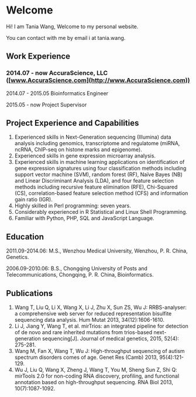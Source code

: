 # Welcome

Hi! I am Tania Wang, Welcome to my personal website. 

You can contact with me by email i at tania.wang.


## Work Experience

### 2014.07 - now   AccuraScience, LLC ([www.AccuraScience.com](http://www.AccuraScience.com))  
  2014.07 - 2015.05   Bioinformatics Engineer
  
  2015.05 - now       Project Supervisor



## Project Experience and Capabilities
1.	Experienced skills in Next-Generation sequencing (Illumina) data analysis including genomics, transcriptome and regulatome (miRNA, ncRNA, ChIP-seq on histone marks and epigenome).
2.	Experienced skills in gene expression microarray analysis. 
3.	Experienced skills in machine learning applications on identification of gene expression signatures using four classification methods including support vector machine (SVM), random forest (RF), Naïve Bayes (NB) and Linear Discriminant Analysis (LDA), and four feature selection methods including recursive feature elimination (RFE), Chi-Squared (CS), correlation-based feature selection method (CFS) and information gain ratio (IGR).
4.	Highly skilled in Perl programming: seven years.
5.	Considerably experienced in R Statistical and Linux Shell Programming.
6.	Familiar with Python, PHP, SQL and JavaScript Language.


## Education
2011.09-2014.06: M.S., Wenzhou Medical University, Wenzhou, P. R. China, Genetics.

2006.09-2010.06: B.S., Chongqing University of Posts and Telecommunications, Chongqing, P. R. China, Bioinformatics.

## Publications
1.	Wang T, Liu Q, Li X, Wang X, Li J, Zhu X, Sun ZS, Wu J: RRBS-analyser: a comprehensive web server for reduced representation bisulfite sequencing data analysis. Hum Mutat 2013, 34(12):1606-1610.
2.	Li J, Jiang Y, Wang T, et al. mirTrios: an integrated pipeline for detection of de                novo and rare inherited mutations from trios-based next-generation sequencing[J]. Journal of medical genetics, 2015, 52(4): 275-281.
3.	Wang M, Fan X, Wang T, Wu J: High-throughput sequencing of autism spectrum disorders comes of age. Genet Res (Camb) 2013, 95(4):121-129.
4.	Wu J, Liu Q, Wang X, Zheng J, Wang T, You M, Sheng Sun Z, Shi Q: mirTools 2.0 for non-coding RNA discovery, profiling, and functional annotation based on high-throughput sequencing. RNA Biol 2013, 10(7):1087-1092. 

